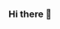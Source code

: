 ### Hi there 👋

<!--
**JimSycurity/JimSycurity** is a ✨ _special_ ✨ repository because its `README.md` (this file) appears on your GitHub profile.

Here are some ideas to get you started:

- 🌱 I’m currently learning ...

- 💬 Ask me about Active Directory security 
- 📫 How to reach me:
   <a rel="me" href="https://infosec.exchange/@JimSycurity">Mastodon</a>
- 😄 Pronouns: he/him/hän
-->
